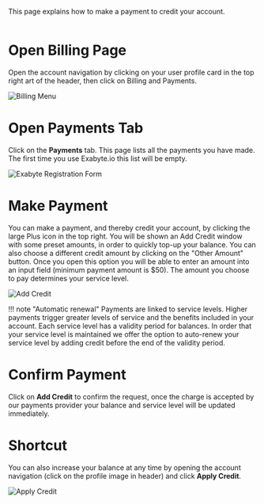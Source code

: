 This page explains how to make a payment to credit your account.

<img data-gifffer="/images/AddCredit.gif" />

# Open Billing Page

Open the account navigation by clicking on your user profile card in the top right art of the header, then click on <i class="zmdi zmdi-card zmdi-hc-border"></i> Billing and Payments.

![Billing Menu](/images/BillingsMenuItem.png "Billing Menu Item")

# Open Payments Tab 

Click on the <i class="zmdi zmdi-file-plus zmdi-hc-border"></i> **Payments** tab. This page lists all the payments you have made. The first time you use Exabyte.io this list will be empty.

![Exabyte Registration Form](/images/Payments.png "Payments")

# Make Payment

You can make a payment, and thereby credit your account, by clicking the large Plus icon <i class="zmdi zmdi-plus-circle"></i> in the top right. You will be shown an Add Credit window with some preset amounts, in order to quickly top-up your balance. You can also choose a different credit amount by clicking on the "Other Amount" button. Once you open this option you will be able to enter an amount into an input field (minimum payment amount is $50). The amount you choose to pay determines your service level.

![Add Credit](/images/AddCredit.png "Add Credit")

!!! note "Automatic renewal"
    Payments are linked to service levels. Higher payments trigger greater levels of service and the benefits included in your account. Each service level has a validity period for balances. In order that your service level is maintained we offer the option to auto-renew your service level by adding credit before the end of the validity period.

# Confirm Payment

Click on **Add Credit** to confirm the request, once the charge is accepted by our payments provider your balance and service level will be updated immediately.

# Shortcut

You can also increase your balance at any time by opening the account navigation (click on the profile image in header) and click **Apply Credit**.

![Apply Credit](/images/ApplyCreditMenuItem.png "Apply Credit")
